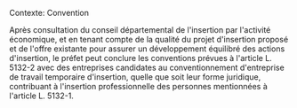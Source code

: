 Contexte: Convention

Après consultation du conseil départemental de l'insertion par l'activité économique, et en tenant compte de la qualité du projet d'insertion proposé et de l'offre existante pour assurer un développement équilibré des actions d'insertion, le préfet peut conclure les conventions prévues à l'article L. 5132-2 avec des entreprises candidates au conventionnement d'entreprise de travail temporaire d'insertion, quelle que soit leur forme juridique, contribuant à l'insertion professionnelle des personnes mentionnées à l'article L. 5132-1.